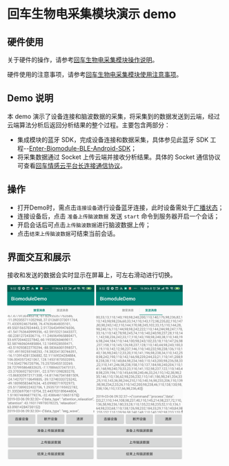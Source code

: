 # 回车生物电采集模块演示 demo

## 硬件使用
关于硬件的操作，请参考[回车生物电采集模块操作说明](https://github.com/EnterTech/Enter-Biomodule-Demo-Android/wiki/回车生物电采集模块操作说明)。

硬件使用的注意事项，请参考[回车生物电采集模块使用注意事项](https://github.com/EnterTech/Enter-Biomodule-Demo-Android/wiki/回车生物电采集模块使用注意事项)。

## Demo 说明

本 demo 演示了设备连接和脑波数据的采集，将采集到的数据发送到云端，经过云端算法分析后返回分析结果的整个过程。主要包含两部分：
* 集成模块的蓝牙 SDK，完成设备连接和数据采集，具体参见此蓝牙 SDK 工程--[Enter-Biomodule-BLE-Android-SDK](https://github.com/EnterTech/Enter-Biomodule-BLE-Android-SDK)；
* 将采集数据通过 Socket 上传云端并接收分析结果。具体的 Socket 通信协议可查看[回车情感云平台长连接通信协议](https://github.com/EnterTech/Enter-Biomodule-Demo-Android/wiki/回车情感云平台长连接通信协议)。

## 操作
* 打开Demo时，需点击`连接设备`进行设备蓝牙连接，此时设备需处于[广播状态](https://github.com/EnterTech/Enter-Biomodule-Demo-Android/wiki/回车生物电采集模块操作说明#连接指示灯)；
* 连接设备后，点击 `准备上传脑波数据` 发送 `start` 命令到服务器开启一个会话；
* 开启会话后可点击`上传脑波数据`进行脑波数据上传；
* 点击`结束上传脑波数据`可结束当前会话。

## 界面交互和展示

接收和发送的数据会实时显示在屏幕上，可左右滑动进行切换。

<img src="https://github.com/EnterTech/Enter-Biomodule-Demo-Android/blob/master/doc/receive.png" width="40%">

<img src="https://github.com/EnterTech/Enter-Biomodule-Demo-Android/blob/master/doc/send.png" width="40%">
